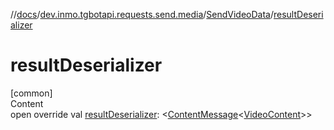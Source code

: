 //[docs](../../../index.md)/[dev.inmo.tgbotapi.requests.send.media](../index.md)/[SendVideoData](index.md)/[resultDeserializer](result-deserializer.md)



# resultDeserializer  
[common]  
Content  
open override val [resultDeserializer](result-deserializer.md): <[ContentMessage](../../dev.inmo.tgbotapi.types.message.abstracts/-content-message/index.md)<[VideoContent](../../dev.inmo.tgbotapi.types.message.content.media/-video-content/index.md)>>  



